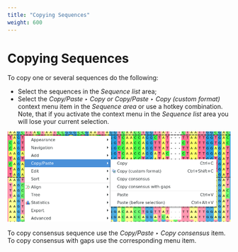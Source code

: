 ```yaml
---
title: "Copying Sequences"
weight: 600
---
```



# Copying Sequences

To copy one or several sequences do the following:

*   Select the sequences in the _Sequence list_ area;
*   Select the _Copy/Paste ‣ Copy or Copy/Paste ‣ Copy (custom format)_ context menu item  in the _Sequence area_ or use a hotkey combination. Note, that if you activate the context menu in the _Sequence list_ area you will lose your current selection.


![](/images/65929687/65929688.png)

To copy consensus sequence use the _Copy/Paste ‣ Copy consensus_ item. To copy consensus with gaps use the corresponding menu item.
